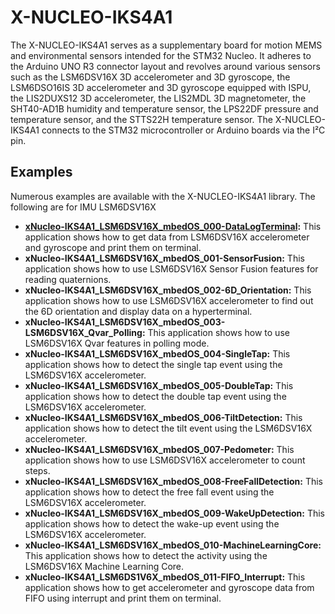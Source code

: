 # X-NUCLEO-IKS4A1

The X-NUCLEO-IKS4A1 serves as a supplementary board for motion MEMS and environmental sensors intended for the STM32 Nucleo. It adheres to the Arduino UNO R3 connector layout and revolves around various sensors such as the LSM6DSV16X 3D accelerometer and 3D gyroscope, the LSM6DSO16IS 3D accelerometer and 3D gyroscope equipped with ISPU, the LIS2DUXS12 3D accelerometer, the LIS2MDL 3D magnetometer, the SHT40-AD1B humidity and temperature sensor, the LPS22DF pressure and temperature sensor, and the STTS22H temperature sensor. The X-NUCLEO-IKS4A1 connects to the STM32 microcontroller or Arduino boards via the I²C pin.

## Examples

Numerous examples are available with the X-NUCLEO-IKS4A1 library.
The following are for IMU LSM6DSV16X

- **[xNucleo-IKS4A1_LSM6DSV16X_mbedOS_000-DataLogTerminal](https://github.com/Perlatecnica/xNucleo-IKS4A1_LSM6DSV16X_mbedOS_000-DataLogTerminal):** This application shows how to get data from LSM6DSV16X accelerometer and gyroscope and print them on terminal.
- **xNucleo-IKS4A1_LSM6DSV16X_mbedOS_001-SensorFusion:** This application shows how to use LSM6DSV16X Sensor Fusion features for reading quaternions.
- **xNucleo-IKS4A1_LSM6DSV16X_mbedOS_002-6D_Orientation:** This application shows how to use LSM6DSV16X accelerometer to find out the 6D orientation and display data on a hyperterminal.
- **xNucleo-IKS4A1_LSM6DSV16X_mbedOS_003-LSM6DSV16X_Qvar_Polling:** This application shows how to use LSM6DSV16X Qvar features in polling mode.
- **xNucleo-IKS4A1_LSM6DSV16X_mbedOS_004-SingleTap:** This application shows how to detect the single tap event using the LSM6DSV16X accelerometer.
- **xNucleo-IKS4A1_LSM6DSV16X_mbedOS_005-DoubleTap:** This application shows how to detect the double tap event using the LSM6DSV16X accelerometer.
- **xNucleo-IKS4A1_LSM6DSV16X_mbedOS_006-TiltDetection:** This application shows how to detect the tilt event using the LSM6DSV16X accelerometer.
- **xNucleo-IKS4A1_LSM6DSV16X_mbedOS_007-Pedometer:** This application shows how to use LSM6DSV16X accelerometer to count steps.
- **xNucleo-IKS4A1_LSM6DSV16X_mbedOS_008-FreeFallDetection:** This application shows how to detect the free fall event using the LSM6DSV16X accelerometer.
- **xNucleo-IKS4A1_LSM6DSV16X_mbedOS_009-WakeUpDetection:** This application shows how to detect the wake-up event using the LSM6DSV16X accelerometer.
- **xNucleo-IKS4A1_LSM6DSV16X_mbedOS_010-MachineLearningCore:** This application shows how to detect the activity using the LSM6DSV16X Machine Learning Core.
- **xNucleo-IKS4A1_LSM6DS1V6X_mbedOS_011-FIFO_Interrupt:** This application shows how to get accelerometer and gyroscope data from FIFO using interrupt and print them on terminal.


